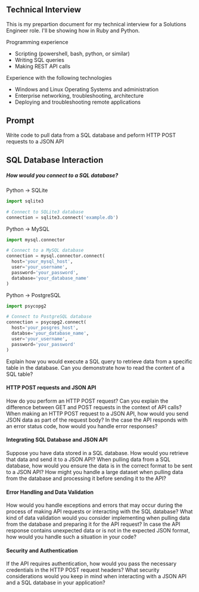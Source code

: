 ## Technical Interview

This is my prepartion document for my technical interview for a Solutions Engineer role. I'll be showing how in Ruby and Python.

Programming experience

- Scripting (powershell, bash, python, or similar)
- Writing SQL queries
- Making REST API calls

Experience with the following technologies

- Windows and Linux Operating Systems and administration
- Enterprise networking, troubleshooting, architecture
- Deploying and troubleshooting remote applications

## Prompt

Write code to pull data from a SQL database and peform HTTP POST requests to a JSON API

## SQL Database Interaction

##### How would you connect to a SQL database?

Python -> SQLite

```python
import sqlite3

# Connect to SQLite3 database
connection = sqlite3.connect('example.db')
```

Python -> MySQL

```python
import mysql.connector

# Connect to a MySQL database
connection = mysql.connector.connect(
  host='your_mysql_host',
  user='your_username',
  password='your_password',
  database='your_database_name'
)
```

Python -> PostgreSQL

```python
import psycopg2

# Connect to PostgreSQL database
connection = psycopg2.connect(
  host='your_posgres_host',
  databse='your_database_name',
  user='your_username',
  password='your_password'
)
```

Explain how you would execute a SQL query to retrieve data from a specific table in the database.
Can you demonstrate how to read the content of a SQL table?

#### HTTP POST requests and JSON API

How do you perform an HTTP POST request?
Can you explain the difference between GET and POST requests in the context of API calls?
When making an HTTP POST request to a JSON API, how would you send JSON data as part of the request body?
In the case the API responds with an error status code, how would you handle error responses?

#### Integrating SQL Database and JSON API

Suppose you have data stored in a SQL database. How would you retrieve that data and send it to a JSON API?
When pulling data from a SQL database, how would you ensure the data is in the correct format to be sent to a JSON API?
How might you handle a large dataset when pulling data from the database and processing it before sending it to the API?

#### Error Handling and Data Validation

How would you handle exceptions and errors that may occur during the process of making API requests or interacting with the SQL database?
What kind of data validation would you consider implementing when pulling data from the database and preparing it for the API request?
In case the API response contains unexpected data or is not in the expected JSON format, how would you handle such a situation in your code?

#### Security and Authentication

If the API requires authentication, how would you pass the necessary credentials in the HTTP POST request headers?
What security considerations would you keep in mind when interacting with a JSON API and a SQL database in your application?
